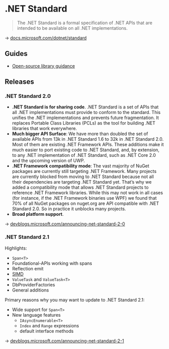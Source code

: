 # .NET Standard

> The .NET Standard is a formal specification of .NET APIs that are intended to be available on all .NET implementations.

→ [docs.microsoft.com/dotnet/standard](https://docs.microsoft.com/en-us/dotnet/standard/net-standard)

## Guides

- [Open-source library guidance](https://docs.microsoft.com/en-us/dotnet/standard/library-guidance/)

## Releases

### .NET Standard 2.0

- **.NET Standard is for sharing code**. .NET Standard is a set of APIs that all .NET implementations must provide to conform to the standard. This unifies the .NET implementations and prevents future fragmentation. It replaces Portable Class Libraries (PCLs) as the tool for building .NET libraries that work everywhere.
- **Much bigger API Surface**: We have more than doubled the set of available APIs from 13k in .NET Standard 1.6 to 32k in .NET Standard 2.0. Most of them are existing .NET Framework APIs. These additions make it much easier to port existing code to .NET Standard, and, by extension, to any .NET implementation of .NET Standard, such as .NET Core 2.0 and the upcoming version of UWP.
- **.NET Framework compatibility mode**: The vast majority of NuGet packages are currently still targeting .NET Framework. Many projects are currently blocked from moving to .NET Standard because not all their dependencies are targeting .NET Standard yet. That’s why we added a compatibility mode that allows .NET Standard projects to reference .NET Framework libraries. While this may not work in all cases (for instance, if the .NET Framework binaries use WPF) we found that 70% of all NuGet packages on nuget.org are API compatible with .NET Standard 2.0. So in practice it unblocks many projects.
- **Broad platform support**.

→ [devblogs.microsoft.com/announcing-net-standard-2-0](https://devblogs.microsoft.com/dotnet/announcing-net-standard-2-0/)

### .NET Standard 2.1

Highlights:

- `Span<T>`
- Foundational-APIs working with spans
- Reflection emit
- [SIMD](https://en.wikipedia.org/wiki/SIMD)
- `ValueTask` and `ValueTask<T>`
- DbProviderFactories
- General additions

Primary reasons why you may want to update to .NET Standard 2.1:

- Wide support for `Span<T>`
- New language features
  - `IAsyncEnumerable<T>`
  - `Index` and `Range` expressions
  - default interface methods

→ [devblogs.microsoft.com/announcing-net-standard-2-1](https://devblogs.microsoft.com/dotnet/announcing-net-standard-2-1/)

